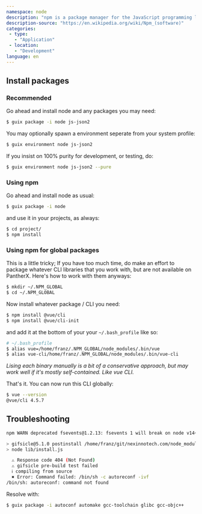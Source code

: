 ```yaml
---
namespace: node
description: "npm is a package manager for the JavaScript programming language. npm, Inc. is a subsidiary of GitHub, an American multinational corporation that provides hosting for software development and version control with the usage of Git. It is the default package manager for the JavaScript runtime environment Node.js."
description-source: "https://en.wikipedia.org/wiki/Npm_(software)"
categories:
 - type:
   - "Application"
 - location:
   - "Development"
language: en
---
```


## Install packages

### Recommended

Go ahead and install node and any packages you may need:

```bash
$ guix package -i node js-json2
```

You may optionally spawn a environment seperate from your system profile:

```bash
$ guix environment node js-json2
```

If you insist on 100% purity for development, or testing, do:

```bash
$ guix environment node js-json2 --pure
```

### Using npm

Go ahead and install node as usual:

```bash
$ guix package -i node
```

and use it in your projects, as always:

```bash
$ cd project/
$ npm install
```

### Using npm for global packages

This is a little tricky; If you have too much time, do make an effort to package whatever CLI libraries that you work with, but are not available on PantherX. Here's how to work with them anyways:

```bash
$ mkdir ~/.NPM_GLOBAL
$ cd ~/.NPM_GLOBAL
```

Now install whatever package / CLI you need:

```bash
$ npm install @vue/cli
$ npm install @vue/cli-init
```

and add it at the bottom of your your `~/.bash_profile` like so:

```bash
# ~/.bash_profile
$ alias vue=/home/franz/.NPM_GLOBAL/node_modules/.bin/vue
$ alias vue-cli/home/franz/.NPM_GLOBAL/node_modules/.bin/vue-cli
```

_Lising each binary manually is a bit of a conservative approach, but may work well if it's mostly self-contained. Like vue CLI._

That's it. You can now run this CLI globally:

```bash
$ vue --version
@vue/cli 4.5.7
```

## Troubleshooting

```bash
npm WARN deprecated fsevents@1.2.13: fsevents 1 will break on node v14+ and could be using insecure binaries. Upgrade to fsevents 2.

> gifsicle@5.1.0 postinstall /home/franz/git/nexinnotech.com/node_modules/gifsicle
> node lib/install.js

  ⚠ Response code 404 (Not Found)
  ⚠ gifsicle pre-build test failed
  ℹ compiling from source
  ✖ Error: Command failed: /bin/sh -c autoreconf -ivf
/bin/sh: autoreconf: command not found
```

Resolve with:

```bash
$ guix package -i autoconf automake gcc-toolchain glibc gcc-objc++
```
